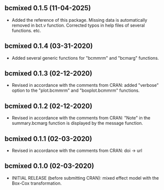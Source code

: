 ## bcmixed 0.1.5 (11-04-2025)
* Added the reference of this package. Missing data is automatically removed in bct.v function. Corrected typos in help files of several functions. etc.
## bcmixed 0.1.4 (03-31-2020)
* Added several generic functions for "bcmmrm" and "bcmarg" functions.
## bcmixed 0.1.3 (02-12-2020)
* Revised in accordance with the comments from CRAN: added "verbose" option to the "plot.bcmmrm" and "boxplot.bcmmrm" functions.
## bcmixed 0.1.2 (02-12-2020)
* Revised in accordance with the comments from CRAN: "Note" in the summary.bcmarg function is displayed by the message function.
## bcmixed 0.1.1 (02-03-2020)
* Revised in accordance with the comments from CRAN: doi -> url
## bcmixed 0.1.0 (02-03-2020)
* INITIAL RELEASE (before submitting CRAN): mixed effect model with the Box-Cox transformation.
